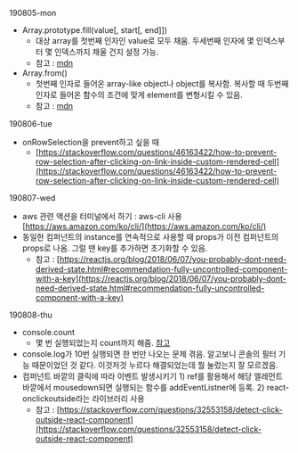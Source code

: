190805-mon

- Array.prototype.fill(value[, start[, end]])
    - 대상 array를 첫번째 인자인 value로 모두 채움. 두세번째 인자에 몇 인덱스부터 몇 인덱스까지 채울 건지 설정 가능.
    - 참고 : [mdn]([https://developer.mozilla.org/ko/docs/Web/JavaScript/Reference/Global_Objects/Array/fill](https://developer.mozilla.org/ko/docs/Web/JavaScript/Reference/Global_Objects/Array/fill))
- Array.from()
    - 첫번째 인자로 들어온 array-like object나 object를 복사함. 복사할 때 두번째 인자로 들어온 함수의 조건에 맞게 element를 변형시킬 수 있음.
    - 참고 : [mdn]([https://developer.mozilla.org/ko/docs/Web/JavaScript/Reference/Global_Objects/Array/from](https://developer.mozilla.org/ko/docs/Web/JavaScript/Reference/Global_Objects/Array/from))


190806-tue

- onRowSelection을 prevent하고 싶을 때
    - [https://stackoverflow.com/questions/46163422/how-to-prevent-row-selection-after-clicking-on-link-inside-custom-rendered-cell](https://stackoverflow.com/questions/46163422/how-to-prevent-row-selection-after-clicking-on-link-inside-custom-rendered-cell)

190807-wed

- aws 관련 액션을 터미널에서 하기 : aws-cli 사용 [https://aws.amazon.com/ko/cli/](https://aws.amazon.com/ko/cli/)
- 동일한 컴퍼넌트의 instance를 연속적으로 사용할 때 props가 이전 컴퍼넌트의 props로 나옴. 그럴 땐 key를 추가하면 초기화할 수 있음.
    - 참고 : [https://reactjs.org/blog/2018/06/07/you-probably-dont-need-derived-state.html#recommendation-fully-uncontrolled-component-with-a-key](https://reactjs.org/blog/2018/06/07/you-probably-dont-need-derived-state.html#recommendation-fully-uncontrolled-component-with-a-key)


190808-thu

- console.count
    - 몇 번 실행되었는지 count까지 해줌. [참고]([https://www.zerocho.com/category/JavaScript/post/5b2b45cf1350f9001b662ba6](https://www.zerocho.com/category/JavaScript/post/5b2b45cf1350f9001b662ba6))
- console.log가 10번 실행되면 한 번만 나오는 문제 겪음. 알고보니 콘솔의 필터 기능 때문이었던 것 같다. 이것저것 누르다 해결되었는데 뭘 눌렀는지 잘 모르겠음.
- 컴퍼넌트 바깥의 클릭에 따라 이벤트 발생시키기 1) ref를 활용해서 해당 엘레먼트 바깥에서 mousedown되면 실행되는 함수를 addEventListner에 등록. 2) react-onclickoutside라는 라이브러리 사용
    - 참고 : [https://stackoverflow.com/questions/32553158/detect-click-outside-react-component](https://stackoverflow.com/questions/32553158/detect-click-outside-react-component)

